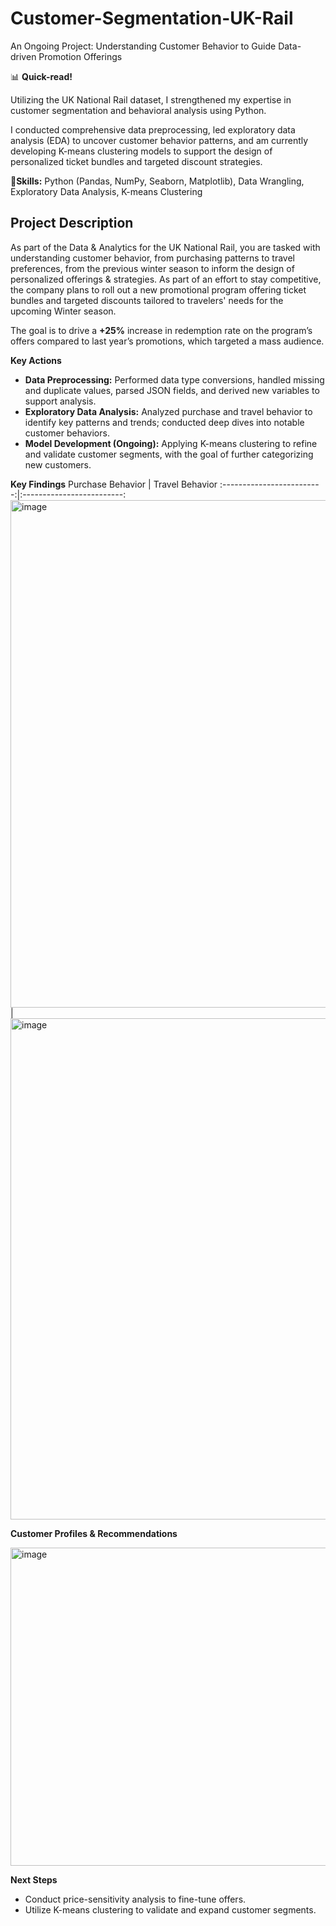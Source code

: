 # Customer-Segmentation-UK-Rail
An Ongoing Project: Understanding Customer Behavior to Guide Data-driven Promotion Offerings


📊 **Quick-read!**

Utilizing the UK National Rail dataset, I strengthened my expertise in customer segmentation and behavioral analysis using Python.

I conducted comprehensive data preprocessing, led exploratory data analysis (EDA) to uncover customer behavior patterns, and am currently developing K-means clustering models to support the design of personalized ticket bundles and targeted discount strategies.

📍**Skills:** Python (Pandas, NumPy, Seaborn, Matplotlib), Data Wrangling, Exploratory Data Analysis, K-means Clustering

## **Project Description**
As part of the Data & Analytics for the UK National Rail, you are tasked with understanding customer behavior, from purchasing patterns to travel preferences, from the previous winter season to inform the design of personalized offerings & strategies. As part of an effort to stay competitive, the company plans to roll out a new promotional program offering ticket bundles and targeted discounts tailored to travelers' needs for the upcoming Winter season. 

The goal is to drive a **+25%** increase in redemption rate on the program’s offers compared to last year’s promotions, which targeted a mass audience. 

**Key Actions**

- **Data Preprocessing:** Performed data type conversions, handled missing and duplicate values, parsed JSON fields, and derived new variables to support analysis.
- **Exploratory Data Analysis:** Analyzed purchase and travel behavior to identify key patterns and trends; conducted deep dives into notable customer behaviors.
- **Model Development (Ongoing):** Applying K-means clustering to refine and validate customer segments, with the goal of further categorizing new customers.

**Key Findings**
Purchase Behavior             |  Travel Behavior
:-------------------------:|:-------------------------:
<img width="812" alt="image" src="https://github.com/user-attachments/assets/3c03eed9-66f5-4eb0-a617-35bd5e7237bf" /> | <img width="802" alt="image" src="https://github.com/user-attachments/assets/a4a0dc92-f7b4-4c57-9c1a-659310f4376d" />

**Customer Profiles & Recommendations**

<img width="509" alt="image" src="https://github.com/user-attachments/assets/4a7a843a-ff1a-433a-9978-c93af95d4bfb" />


**Next Steps**

- Conduct price-sensitivity analysis to fine-tune offers.
- Utilize K-means clustering to validate and expand customer segments.
